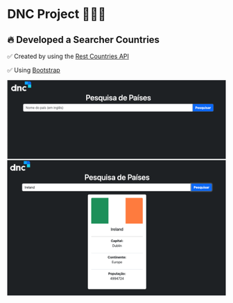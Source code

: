 # DNC Project 👨🏻‍💻 

<h2>🔥 Developed a Searcher Countries</h2>

✅ Created by using the <a href="https://restcountries.com/"> Rest Countries API</a> <br />

✅ Using <a href="https://getbootstrap.com/"> Bootstrap</a> <br />




<img src="assets/images/01.png" alt="img">
<img src="assets/images/02.png" alt="img">